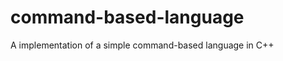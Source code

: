 command-based-language
======================

A implementation of a simple command-based language in C++
